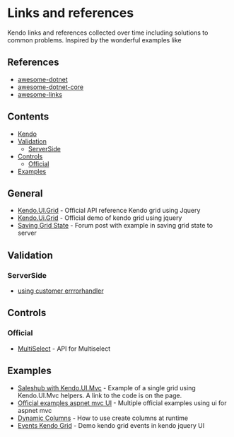 # Links and references
Kendo links and references collected over time including solutions to common problems. Inspired by the wonderful examples like  

 ## References ##
 * [awesome-dotnet](https://github.com/quozd/awesome-dotnet)
 * [awesome-dotnet-core](https://github.com/thangchung/awesome-dotnet-core)
 * [awesome-links](https://github.com/bayandin/awesome-awesomeness)


## Contents ##

* [Kendo](#general)
* [Validation](#validation)
  * [ServerSide](#serverside)  
* [Controls](#controls)
  * [Official](#official)
* [Examples](#examples)


## General
  * [Kendo.UI.Grid](https://docs.telerik.com/kendo-ui/api/javascript/ui/grid) - Official API reference Kendo grid using Jquery 
  * [Kendo.Ui.Grid](https://demos.telerik.com/kendo-ui/grid/index) - Official demo of kendo grid using jquery
  * [Saving Grid State](https://www.telerik.com/forums/remember-kendo-grid-state-(current-page-current-sort-filter-selected-record-etc)-while-loading-back-grid) - Forum post with example in saving grid state to server
## Validation
### ServerSide
* [using customer errrorhandler ](https://www.telerik.com/blogs/handling-server-side-validation-errors-in-your-kendo-ui-grid#disqus_thread)

## Controls
### Official
* [MultiSelect](https://docs.telerik.com/kendo-ui/api/javascript/ui/multiselect) - API for Multiselect

## Examples
 * [Saleshub with Kendo.UI.Mvc](https://demos.telerik.com/kendo-ui/saleshub#) - Example of a single grid using Kendo.UI.Mvc helpers. A link to the code is on the page.
 * [Official examples aspnet mvc UI](https://github.com/telerik/ui-for-aspnet-mvc-examples) - Multiple official examples using ui for aspnet mvc
 * [Dynamic Columns](https://docs.telerik.com/kendo-ui/knowledge-base/create-with-dynamic-columns-and-data-types) - How to use create columns at runtime 
 * [Events Kendo Grid](https://demos.telerik.com/kendo-ui/grid/events) - Demo kendo grid events in kendo jquery UI

